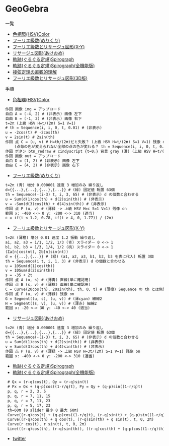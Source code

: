 GeoGebra
========

一覧
 - [色相環(HSV)Color](https://www.geogebra.org/m/hysdcz29)
 - [フーリエ級数(めりくり)](https://www.geogebra.org/m/ccbru6zw)
 - [フーリエ級数とリサージュ図形(X-Y)](https://www.geogebra.org/m/q5ezvbdn)
 - [リサージュ図形(あけおめ)](https://www.geogebra.org/m/wdj2tbap)
 - [軌跡(ぐるぐる定規)Spirograph](https://www.geogebra.org/m/ueesvwyu)
 - [軌跡(ぐるぐる定規)Spirograph(全機能版)](https://www.geogebra.org/m/wevkfgev)
 - [接弦定理の直観的理解](https://www.geogebra.org/m/dpshmmu4)
 - [フーリエ級数とリサージュ図形(3D版)](https://www.geogebra.org/m/fznjbmcu)

手順
 - [色相環(HSV)Color](https://www.geogebra.org/m/hysdcz29)
```plain.txt
作図 画像 img = アップロード
自由 A = (-4, 2) # (非表示) 画像 左下
自由 B = (-1, 2) # (非表示) 画像 右下
t=2π (上級 HSV H=t/(2π) S=1 V=1)
# th = Sequence(i, i, 0, t, 0.01) # (非表示)
u = -2cos(t) # -2cos(th)
v = 2sin(t) # 2sin(th)
作図 点 C = (u, v) # H=th/(2π)だと失敗？ (上級 HSV H=t/(2π) S=1 V=1) 残像 on 点サイズ 8 点スタイル 縁無 サイズ 60
    (点毎の色が変えられない全部の点の色が変わる？ th = Sequence(i, i, 0, t, 0.01) が原因 解決)
作図 ボタン btn_redraw # cindyscript {t=0;} 背景 gray (濃) (上級 HSV H=t/(2π) S=1 V=1) 前景色のみ可変？
作図 画像 out = アップロード
自由 D = (1, 2) # (非表示) 画像 左下
自由 E = (4, 2) # (非表示) 画像 右下
```

 - [フーリエ級数(めりくり)](https://www.geogebra.org/m/ccbru6zw)
```plain.txt
t=2π (青) 増分 0.000001 速度 3 増加のみ 繰り返し
d={{...},{...},{...},{...}} # (緑) 固定値 転置 63個
th = Sequence(-(i-3) t, i, 3, 65) # (非表示) d の個数と合わせる
u = Sum(d(1)cos(th) + d(2)sin(th)) # (非表示)
v = -Sum(d(3)cos(th) + d(4)sin(th)) # (非表示)
作図 点 P (u, v) # (薄緑 -> 上級 HSV H=c S=1 V=1) 残像 on
範囲 x: -400 <-> 0 y: -200 <-> 310 (適当)
c = if(t < 1.2, 0.78, if(t > 4, 0, 1.77)) / (2π)
```

 - [フーリエ級数とリサージュ図形(X-Y)](https://www.geogebra.org/m/q5ezvbdn)
```plain.txt
t=2π (薄橙) 増分 0.01 速度 1.2 振動 繰り返し
a1, a2, a3 = 1/1, 1/2, 1/3 (青) スライダー 0 <-> 1
b1, b2, b3 = 1/3, 1/4, 1/2 (桃) スライダー 0 <-> 1
(Σa[n]cos(nt), Σb[n]sin(nt))
d = {{...},{...}} # (緑) (a1, a2, a3, b1, b2, b3 を表に代入) 転置 3個
th = Sequence(i t, i, 1, 3) # (非表示) d の個数と合わせる
u = 10Sum(d(1)cos(th))
v = 10Sum(d(2)sin(th))
s = -35 + 2t
作図 点 A (u, s) # (薄青) 直線(単に確認用)
作図 点 B (s, v) # (薄桃) 直線(単に確認用)
C = Curve(20cos(th), 20sin(th), th, 0, t) # (薄橙) Sequence の th とは無関係 ただし t と同期
作図 点 F (u, v) # (薄緑) 残像 on
G = Segment((u, s), (u, v)) # (薄cyan) 細線2
H = Segment((s, v), (u, v)) # (薄赤) 細線2
範囲 x: -20 <-> 30 y: -40 <-> 40 (適当)
```

 - [リサージュ図形(あけおめ)](https://www.geogebra.org/m/wdj2tbap)
```plain.txt
t=2π (青) 増分 0.000001 速度 3 増加のみ 繰り返し
d={{...},{...},{...},{...}} # (緑) 固定値 転置 63個
th = Sequence(-(i-3) t, i, 3, 65) # (非表示) d の個数と合わせる
u = Sum(d(1)cos(th) + d(2)sin(th)) # (非表示)
v = Sum(d(3)cos(th) + d(4)sin(th)) # (非表示)
作図 点 P (u, v) # (薄緑 -> 上級 HSV H=3t/(2π) S=1 V=1) 残像 on
範囲 x: -400 <-> 0 y: -200 <-> 310 (適当)
```

 - [軌跡(ぐるぐる定規)Spirograph](https://www.geogebra.org/m/ueesvwyu)
 - [軌跡(ぐるぐる定規)Spirograph(全機能版)](https://www.geogebra.org/m/wevkfgev)
```plain.txt
 # Qx = (r-q)cos(t), Qy = (r-q)sin(t)
 # Px = Qx + (q-p)cos((1-r/q)t), Py = Qy + (q-p)sin((1-r/q)t)
 p, q, r = 2, 3, 5
 p, q, r = 7, 11, 15
 p, q, r = 7, 11, 23
 p, q, r = 5, 17, 23
 th=60π (θ slider 最小 0 最大 60π)
 Curve((r-q)cos(t) + (q-p)cos((1-r/q)t), (r-q)sin(t) + (q-p)sin((1-r/q)t), t, 0, th)
 Curve((r-q)cos(th) + q cos(t), (r-q)sin(th) + q sin(t), t, 0, 2π)
 Curve(r cos(t), r sin(t), t, 0, 2π)
 Line(((r-q)cos(th), (r-q)sin(th)), ((r-q)cos(th) + (q-p)cos((1-r/q)th), (r-q)sin(th) + (q-p)sin((1-r/q)th)))
```

 - [twitter](https://twitter.com/nomissbowling/status/1012650562125324290)
